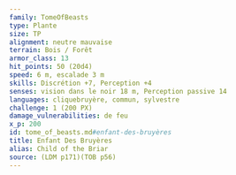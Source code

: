 ```yaml
---
family: TomeOfBeasts
type: Plante
size: TP
alignment: neutre mauvaise
terrain: Bois / Forêt
armor_class: 13
hit_points: 50 (20d4)
speed: 6 m, escalade 3 m
skills: Discrétion +7, Perception +4
senses: vision dans le noir 18 m, Perception passive 14
languages: cliquebruyère, commun, sylvestre
challenge: 1 (200 PX)
damage_vulnerabilities: de feu
x_p: 200
id: tome_of_beasts.md#enfant-des-bruyères
title: Enfant Des Bruyères
alias: Child of the Briar
source: (LDM p171)(TOB p56)
---
```



